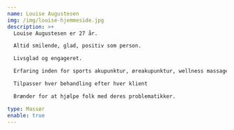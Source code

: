```yaml
---
name: Louise Augustesen
img: /img/louise-hjemmeside.jpg
description: >+
  Louise Augustesen er 27 år.

  Altid smilende, glad, positiv som person.

  Livsglad og engageret. 

  Erfaring inden for sports akupunktur, øreakupunktur, wellness massage og dybdegående fysiurgisk massage og sportsmassage, cupping, rygeafvænning og slanke behandlinger.

  Tilpasser hver behandling efter hver klient

  Brænder for at hjælpe folk med deres problematikker. 

type: Massør
enable: true
---
```

